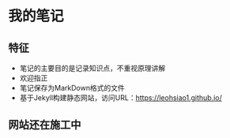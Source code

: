# 我的笔记

## 特征

- 笔记的主要目的是记录知识点，不重视原理讲解
- 欢迎指正
- 笔记保存为MarkDown格式的文件
- 基于Jekyll构建静态网站，访问URL：<https://leohsiao1.github.io/>

## 网站还在施工中
